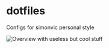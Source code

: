 # dotfiles
Configs for simonvic personal style 

![Overview with useless but cool stuff](https://github.com/simonvic/dotfiles/blob/master/Preview/Rice.png)

